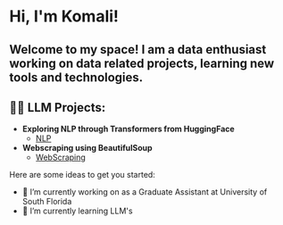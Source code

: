 <h1>Hi, I'm Komali! </h1>
<h2> Welcome to my space! I am a data enthusiast working on data related projects, learning new tools and technologies. 
<h2>👨‍💻 LLM Projects:</h2>

- <b>Exploring NLP through Transformers from HuggingFace</b>
  - [NLP](https://github.com/KomaliValluru/LLMs/blob/main/Exploring%20NLP%20through%20Hugging%20Face%20Transformers%20Library.ipynb)
- <b>Webscraping using BeautifulSoup</b>
  - [WebScraping](https://github.com/KomaliValluru/DS/blob/LLM/webscraping_beautifulsoup.ipynb) 




Here are some ideas to get you started:

- 🔭 I’m currently working on as a Graduate Assistant at University of South Florida
- 🌱 I’m currently learning LLM's 
